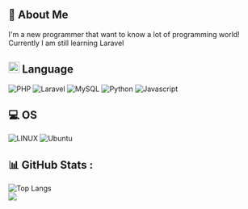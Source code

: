 ## 💫 About Me
I'm a new programmer that want to know a lot of programming world!
<br>
Currently I am still learning Laravel

## <img src="https://media2.giphy.com/media/QssGEmpkyEOhBCb7e1/giphy.gif?cid=ecf05e47a0n3gi1bfqntqmob8g9aid1oyj2wr3ds3mg700bl&rid=giphy.gif" width ="22"> Language
![PHP](https://img.shields.io/badge/php-%23777BB4.svg?style=for-the-badge&logo=php&logoColor=white) ![Laravel](https://img.shields.io/badge/laravel-%23FF2D20.svg?style=for-the-badge&logo=laravel&logoColor=white) ![MySQL](https://img.shields.io/badge/mysql-%2300f.svg?style=for-the-badge&logo=mysql&logoColor=white) ![Python](https://img.shields.io/badge/Python-3776AB?style=for-the-badge&logo=python&logoColor=white) ![Javascript](https://img.shields.io/badge/JavaScript-323330?style=for-the-badge&logo=javascript&logoColor=F7DF1E)

## 💻 OS
![LINUX](https://img.shields.io/badge/Linux-FCC624?style=for-the-badge&logo=linux&logoColor=black) ![Ubuntu](https://img.shields.io/badge/Ubuntu-E95420?style=for-the-badge&logo=ubuntu&logoColor=white)

## 📊 GitHub Stats :
<!--[![Anurag's GitHub stats](https://github-readme-stats.vercel.app/api?username=hikaruyo&show_icons=true&theme=radical)](https://github.com/hikaruyo/github-readme-stats&show_icons=true&theme=radical)-->
![Top Langs](https://github-readme-stats.vercel.app/api/top-langs/?username=hikaruyo&layout=compact&theme=vision-friendly-dark&hide_border=true)<br/>
![](https://github-readme-streak-stats.herokuapp.com/?user=hikaruyo&theme=vision-friendly-dark&hide_border=true&count_private=true)
